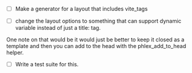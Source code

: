 - [ ] Make a generator for a layout that includes vite_tags

- [ ] change the layout options to something that can support dynamic variable instead of just a title: tag.

One note on that would be it would just be better to keep it closed as a template and then you can add to the head with the phlex_add_to_head helper.

- [ ] Write a test suite for this.

